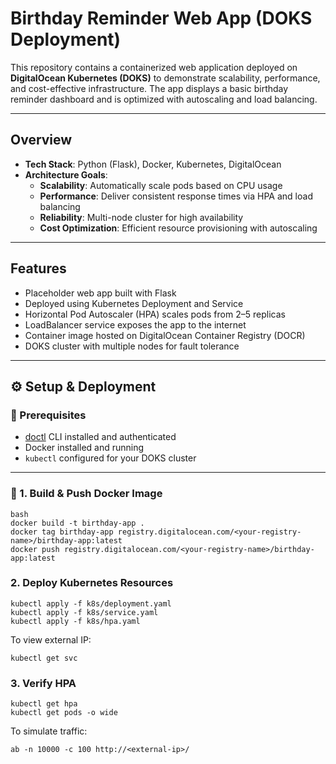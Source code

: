 # Birthday Reminder Web App (DOKS Deployment)

This repository contains a containerized web application deployed on **DigitalOcean Kubernetes (DOKS)** to demonstrate scalability, performance, and cost-effective infrastructure. The app displays a basic birthday reminder dashboard and is optimized with autoscaling and load balancing.

---

## Overview

- **Tech Stack**: Python (Flask), Docker, Kubernetes, DigitalOcean
- **Architecture Goals**:
  - **Scalability**: Automatically scale pods based on CPU usage
  - **Performance**: Deliver consistent response times via HPA and load balancing
  - **Reliability**: Multi-node cluster for high availability
  - **Cost Optimization**: Efficient resource provisioning with autoscaling

---

## Features

- Placeholder web app built with Flask
- Deployed using Kubernetes Deployment and Service
- Horizontal Pod Autoscaler (HPA) scales pods from 2–5 replicas
- LoadBalancer service exposes the app to the internet
- Container image hosted on DigitalOcean Container Registry (DOCR)
- DOKS cluster with multiple nodes for fault tolerance

---

## ⚙️ Setup & Deployment

### 🔧 Prerequisites

- [doctl](https://docs.digitalocean.com/reference/doctl/) CLI installed and authenticated
- Docker installed and running
- `kubectl` configured for your DOKS cluster

---

### 🐳 1. Build & Push Docker Image

```
bash
docker build -t birthday-app .
docker tag birthday-app registry.digitalocean.com/<your-registry-name>/birthday-app:latest
docker push registry.digitalocean.com/<your-registry-name>/birthday-app:latest
```

### 2. Deploy Kubernetes Resources
```
kubectl apply -f k8s/deployment.yaml
kubectl apply -f k8s/service.yaml
kubectl apply -f k8s/hpa.yaml
```

To view external IP:
```
kubectl get svc
```

### 3. Verify HPA
```
kubectl get hpa
kubectl get pods -o wide
```

To simulate traffic:
```
ab -n 10000 -c 100 http://<external-ip>/
```
